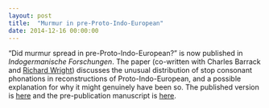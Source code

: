 ```yaml
---
layout: post
title:  "Murmur in pre-Proto-Indo-European"
date: 2014-12-16 00:00:00
---
```

 “Did murmur spread in pre-Proto-Indo-European?” is now published in *Indogermanische Forschungen*.<!--more--> The paper (co-written with Charles Barrack and [Richard Wright](http://depts.washington.edu/phonlab/people/wright.htm)) discusses the unusual distribution of stop consonant phonations in reconstructions of Proto-Indo-European, and a possible explanation for why it might genuinely have been so. The published version is [here](http://dx.doi.org/10.1515/if-2014-0009) and the pre-publication manuscript is [here](/pubs/BarrackEtAl2014_PIEmurmur.pdf).
